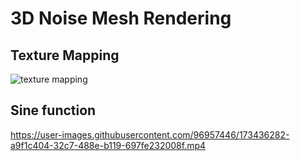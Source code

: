 # 3D Noise Mesh Rendering
## Texture Mapping
![texture mapping](https://user-images.githubusercontent.com/96957446/170505824-e61eabf2-490a-4a7d-bad0-9094cbeacbbd.PNG)

## Sine function



https://user-images.githubusercontent.com/96957446/173436282-a9f1c404-32c7-488e-b119-697fe232008f.mp4

